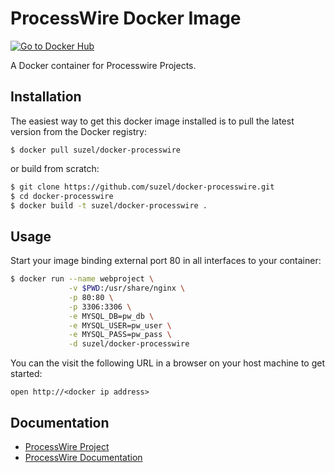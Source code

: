 # ProcessWire Docker Image

[![Go to Docker Hub](https://img.shields.io/badge/Docker%20Hub-%E2%86%92-blue.svg)](https://hub.docker.com/r/suzel/docker-processwire/)

A Docker container for Processwire Projects.

## Installation

The easiest way to get this docker image installed is to pull the latest version from the Docker registry:

```
$ docker pull suzel/docker-processwire
```

or build from scratch:

```sh
$ git clone https://github.com/suzel/docker-processwire.git
$ cd docker-processwire
$ docker build -t suzel/docker-processwire .
```

## Usage

Start your image binding external port 80 in all interfaces to your container:

```sh
$ docker run --name webproject \
             -v $PWD:/usr/share/nginx \
             -p 80:80 \
             -p 3306:3306 \
             -e MYSQL_DB=pw_db \
             -e MYSQL_USER=pw_user \
             -e MYSQL_PASS=pw_pass \
             -d suzel/docker-processwire
```

You can the visit the following URL in a browser on your host machine to get started:

```
open http://<docker ip address>
```

## Documentation

* [ProcessWire Project](https://www.processwire.com)
* [ProcessWire Documentation](https://www.processwire.com/docs/)